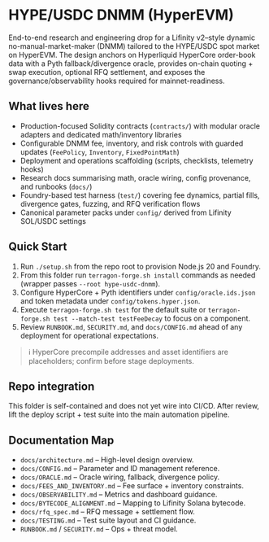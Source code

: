# HYPE/USDC DNMM (HyperEVM)

End-to-end research and engineering drop for a Lifinity v2–style dynamic no-manual-market-maker (DNMM) tailored to the HYPE/USDC spot market on HyperEVM. The design anchors on Hyperliquid HyperCore order-book data with a Pyth fallback/divergence oracle, provides on-chain quoting + swap execution, optional RFQ settlement, and exposes the governance/observability hooks required for mainnet-readiness.

## What lives here

- Production-focused Solidity contracts (`contracts/`) with modular oracle adapters and dedicated math/inventory libraries
- Configurable DNMM fee, inventory, and risk controls with guarded updates (`FeePolicy`, `Inventory`, `FixedPointMath`)
- Deployment and operations scaffolding (scripts, checklists, telemetry hooks)
- Research docs summarising math, oracle wiring, config provenance, and runbooks (`docs/`)
- Foundry-based test harness (`test/`) covering fee dynamics, partial fills, divergence gates, fuzzing, and RFQ verification flows
- Canonical parameter packs under `config/` derived from Lifinity SOL/USDC settings

## Quick Start

1. Run `./setup.sh` from the repo root to provision Node.js 20 and Foundry.
2. From this folder run `terragon-forge.sh install` commands as needed (wrapper passes `--root hype-usdc-dnmm`).
3. Configure HyperCore + Pyth identifiers under `config/oracle.ids.json` and token metadata under `config/tokens.hyper.json`.
4. Execute `terragon-forge.sh test` for the default suite or `terragon-forge.sh test --match-test testFeeDecay` to focus on a component.
5. Review `RUNBOOK.md`, `SECURITY.md`, and `docs/CONFIG.md` ahead of any deployment for operational expectations.

> ℹ️  HyperCore precompile addresses and asset identifiers are placeholders; confirm before stage deployments.

## Repo integration

This folder is self-contained and does not yet wire into CI/CD. After review, lift the deploy script + test suite into the main automation pipeline.

## Documentation Map

- `docs/architecture.md` – High-level design overview.
- `docs/CONFIG.md` – Parameter and ID management reference.
- `docs/ORACLE.md` – Oracle wiring, fallback, divergence policy.
- `docs/FEES_AND_INVENTORY.md` – Fee surface + inventory constraints.
- `docs/OBSERVABILITY.md` – Metrics and dashboard guidance.
- `docs/BYTECODE_ALIGNMENT.md` – Mapping to Lifinity Solana bytecode.
- `docs/rfq_spec.md` – RFQ message + settlement flow.
- `docs/TESTING.md` – Test suite layout and CI guidance.
- `RUNBOOK.md` / `SECURITY.md` – Ops + threat model.

